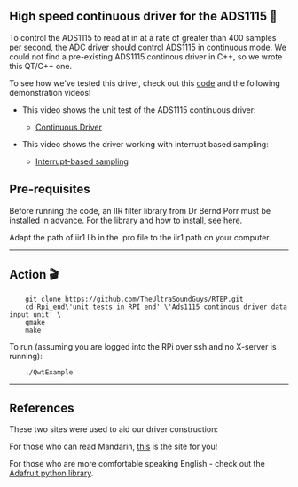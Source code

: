 



## High speed continuous driver for the ADS1115 :runner:

To control the ADS1115 to read at in at a rate of greater than 400 samples per second, the ADC driver should control ADS1115 in continuous mode. We could not find a pre-existing ADS1115 continous driver in C++, so we wrote this QT/C++ one.

To see how we've tested this driver, check out this [code](https://github.com/TheUltraSoundGuys/RTEP/tree/master/Rpi_end/unit%20tests%20in%20RPI%20end/Ads1115%20continous%20driver%20data%20input%20unit) and the following demonstration videos!

* This video shows the unit test of the ADS1115 continuous driver:
  * [Continuous Driver](https://www.youtube.com/watch?v=aBgsSWfQyrE)

* This video shows the driver working with interrupt based sampling:
  * [Interrupt-based sampling](https://www.youtube.com/watch?v=M4weTT-E-Fw)
  
  

## Pre-requisites 

Before running the code, an IIR filter library from Dr Bernd Porr must be installed in advance. For the library and how to install, see [here](https://github.com/berndporr/iir1).

Adapt the path of iir1 lib in the .pro file to the iir1 path on your computer.



---

## Action :clapper:


```
    git clone https://github.com/TheUltraSoundGuys/RTEP.git
    cd Rpi_end\'unit tests in RPI end' \'Ads1115 continous driver data input unit' \
    qmake
    make
```

To run (assuming you are logged into the RPi over ssh and no X-server is running):

```
    ./QwtExample
```


---

## References

These two sites were used to aid our driver construction:

For those who can read Mandarin, [this](https://blog.csdn.net/weixin_45380951/article/details/103268996) is the site for you!

For those who are more comfortable speaking English - check out the [Adafruit python library](https://github.com/adafruit/Adafruit_Python_ADS1x15/blob/804728974fcefaafc8b5994be65d22e9c198a8d1/Adafruit_ADS1x15/ADS1x15.py#L297).

